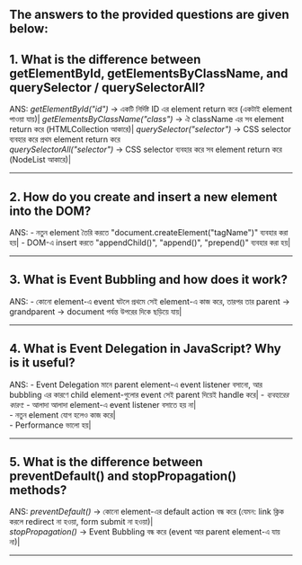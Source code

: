 ## The answers to the provided questions are given below:

## 1. What is the difference between getElementById, getElementsByClassName, and querySelector / querySelectorAll?
  ANS:
    *getElementById("id")* → একটি নির্দিষ্ট ID এর element return করে (একটাই element পাওয়া যায়)|
    *getElementsByClassName("class")* → ঐ className এর সব element return করে (HTMLCollection আকারে)| 
    *querySelector("selector")* → CSS selector ব্যবহার করে প্রথম element return করে  
    *querySelectorAll("selector")* → CSS selector ব্যবহার করে সব element return করে (NodeList আকারে)|  

---

## 2. How do you create and insert a new element into the DOM?
  ANS:
    - নতুন element তৈরি করতে "document.createElement("tagName")" ব্যবহার করা হয়| 
    - DOM-এ insert করতে "appendChild()", "append()", "prepend()" ব্যবহার করা হয়|  

---

## 3. What is Event Bubbling and how does it work?
  ANS:
    - কোনো element-এ event ঘটলে প্রথমে সেই element-এ কাজ করে, তারপর তার parent → grandparent → document পর্যন্ত উপরের দিকে ছড়িয়ে যায়|  

---

## 4. What is Event Delegation in JavaScript? Why is it useful?
  ANS:
    - Event Delegation মানে parent element-এ event listener বসানো, আর bubbling এর কারণে child element-গুলোর event সেই parent দিয়েই handle করে| 
    - *ব্যবহারের কারণ:*
      - আলাদা আলাদা element-এ event listener বসাতে হয় না|  
      - নতুন element যোগ হলেও কাজ করে|  
      - Performance ভালো হয়|  

---

## 5. What is the difference between preventDefault() and stopPropagation() methods?
  ANS:
    *preventDefault()* → কোনো element-এর default action বন্ধ করে (যেমন: link ক্লিক করলে redirect না হওয়া, form submit না হওয়া)|  
    *stopPropagation()* → Event Bubbling বন্ধ করে (event আর parent element-এ যায় না)|  

---
